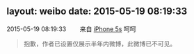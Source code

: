 layout: weibo
date: 2015-05-19 08:19:33
---
<meta name="referrer" content="no-referrer" />

2015-05-19 08:19:33  &nbsp;&nbsp;&nbsp;&nbsp;&nbsp;&nbsp; 来自 <a href="sinaweibo://customweibosource" rel="nofollow">iPhone 5s</a>
呵呵
>  抱歉，作者已设置仅展示半年内微博，此微博已不可见。 ​​​
